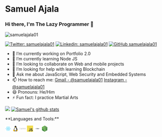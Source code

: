 # Samuel Ajala


### Hi there, I'm The Lazy Programmer 👋
![samuelajala01](https://komarev.com/ghpvc/?username=samuelajala01&label=Views&color=blue&style=plastic)

[![Twitter: samuelajala01](https://img.shields.io/twitter/follow/samuelajala01?style=social)](https://twitter.com/samuelajala01)
[![Linkedin: samuelajala01](https://img.shields.io/badge/-samuelajala01-blue?style=flat-square&logo=Linkedin&logoColor=white&link=https://www.linkedin.com/in/samuelajala01/)](https://www.linkedin.com/in/samuelajala01/)
[![GitHub samuelajala01](https://img.shields.io/github/followers/samuelajala01?label=follow&style=social)](https://github.com/samuelajala01)



- 🔭 I’m currently working on Portfolio 2.0
- 🌱 I’m currently learning Node JS
- 👯 I’m looking to collaborate on Web and mobile projects
- 🤔 I’m looking for help with learning Blockchain
- 💬 Ask me about JavaScript, Web Security and Embedded Systems
- 📫 How to reach me:    [Gmail - @samuelajala01](https://samuelajala01@gmail.com) [Instagram - @samuelajala01](https://instagram.com/xamy.dev)
- 😄 Pronouns: He/Him
- ⚡ Fun fact: I practice Martial Arts

[![](https://github-readme-stats.vercel.app/api/top-langs/?username=samuelajala01&theme=dark&hide_langs_below=1)](https://github.com/samuelajala01)
[![Samuel's github stats](https://github-readme-stats.vercel.app/api?username=samuelajala01&show_icons=true&theme=tokyonight&line_height=27&color=0000FF&bgcolor=191919)](https://github.com/samuelajala01)

\*\*Languages and Tools:\*\*

<code><img height="20" src="https://raw.githubusercontent.com/github/explore/80688e429a7d4ef2fca1e82350fe8e3517d3494d/topics/react/react.png"></code>
<code><img height="20" src="https://raw.githubusercontent.com/github/explore/80688e429a7d4ef2fca1e82350fe8e3517d3494d/topics/linux/linux.png"></code>
<code><img height="20" src="https://raw.githubusercontent.com/github/explore/80688e429a7d4ef2fca1e82350fe8e3517d3494d/topics/express/express.png"></code>
<code><img height="20" src="https://raw.githubusercontent.com/github/explore/80688e429a7d4ef2fca1e82350fe8e3517d3494d/topics/javascript/javascript.png"></code>
<code><img height="20" src="https://raw.githubusercontent.com/github/explore/80688e429a7d4ef2fca1e82350fe8e3517d3494d/topics/jquery/jquery.png"></code>
<code><img height="20" src="https://raw.githubusercontent.com/github/explore/80688e429a7d4ef2fca1e82350fe8e3517d3494d/topics/nodejs/nodejs.png"></code>    
